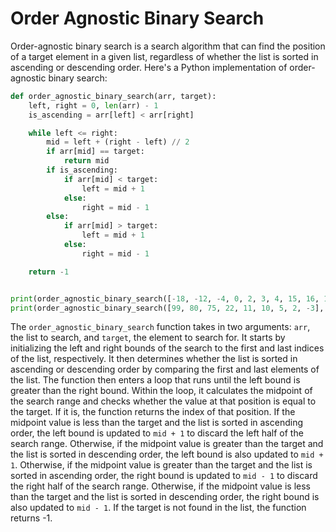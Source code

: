 # Order Agnostic Binary Search
Order-agnostic binary search is a search algorithm that can find the position of a target element in a given list, regardless of whether the list is sorted in ascending or descending order. Here's a Python implementation of order-agnostic binary search:
```python
def order_agnostic_binary_search(arr, target):
    left, right = 0, len(arr) - 1
    is_ascending = arr[left] < arr[right]

    while left <= right:
        mid = left + (right - left) // 2
        if arr[mid] == target:
            return mid
        if is_ascending:
            if arr[mid] < target:
                left = mid + 1
            else:
                right = mid - 1
        else:
            if arr[mid] > target:
                left = mid + 1
            else:
                right = mid - 1

    return -1


print(order_agnostic_binary_search([-18, -12, -4, 0, 2, 3, 4, 15, 16, 18, 22, 45, 89], 22)) # 10
print(order_agnostic_binary_search([99, 80, 75, 22, 11, 10, 5, 2, -3], 22)) # 3
```
The `order_agnostic_binary_search` function takes in two arguments: `arr`, the list to search, and `target`, the element to search for. It starts by initializing the left and right bounds of the search to the first and last indices of the list, respectively. It then determines whether the list is sorted in ascending or descending order by comparing the first and last elements of the list.
The function then enters a loop that runs until the left bound is greater than the right bound. Within the loop, it calculates the midpoint of the search range and checks whether the value at that position is equal to the target. If it is, the function returns the index of that position.
If the midpoint value is less than the target and the list is sorted in ascending order, the left bound is updated to `mid + 1` to discard the left half of the search range. Otherwise, if the midpoint value is greater than the target and the list is sorted in descending order, the left bound is also updated to `mid + 1`. Otherwise, if the midpoint value is greater than the target and the list is sorted in ascending order, the right bound is updated to `mid - 1` to discard the right half of the search range. Otherwise, if the midpoint value is less than the target and the list is sorted in descending order, the right bound is also updated to `mid - 1`.
If the target is not found in the list, the function returns -1.
